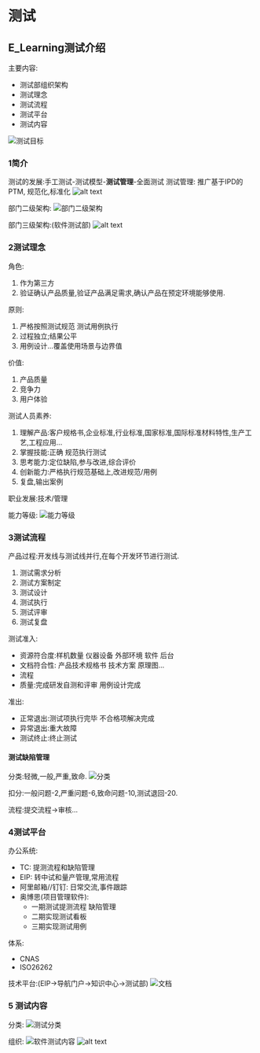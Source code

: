 # 测试

## E_Learning测试介绍

主要内容:
- 测试部组织架构
- 测试理念
- 测试流程
- 测试平台
- 测试内容

![测试目标](image.png)

### 1简介

测试的发展:手工测试-测试模型-**测试管理**-全面测试
测试管理: 推广基于IPD的PTM, 规范化,标准化
![alt text](image-2.png)

部门二级架构: 
![部门二级架构](image-1.png)

部门三级架构:(软件测试部)
![alt text](image-3.png)

### 2测试理念

角色:
1. 作为第三方
1. 验证确认产品质量,验证产品满足需求,确认产品在预定环境能够使用.

原则:
1. 严格按照测试规范 测试用例执行
1. 过程独立;结果公平
1. 用例设计...覆盖使用场景与边界值

价值:
1. 产品质量
1. 竞争力
1. 用户体验

测试人员素养:
1. 理解产品:客户规格书,企业标准,行业标准,国家标准,国际标准材料特性,生产工艺,工程应用...
1. 掌握技能:正确 规范执行测试
1. 思考能力:定位缺陷,参与改进,综合评价
1. 创新能力:严格执行规范基础上,改进规范/用例
1. 复盘,输出案例

职业发展:技术/管理

能力等级:
![能力等级](image-4.png)

### 3测试流程

产品过程:开发线与测试线并行,在每个开发环节进行测试.

1. 测试需求分析
1. 测试方案制定
1. 测试设计
1. 测试执行
1. 测试评审
1. 测试复盘

测试准入:
- 资源符合度:样机数量 仪器设备 外部环境 软件 后台
- 文档符合性: 产品技术规格书 技术方案 原理图...
- 流程
- 质量:完成研发自测和评审 用例设计完成

准出:
- 正常退出:测试项执行完毕 不合格项解决完成
- 异常退出:重大故障
- 测试终止:终止测试

 #### 测试缺陷管理

分类:轻微,一般,严重,致命.
![分类](image-5.png)

扣分:一般问题-2,严重问题-6,致命问题-10,测试退回-20.

流程:提交流程->审核...

### 4测试平台

办公系统:
- TC: 提测流程和缺陷管理
- EIP: 转中试和量产管理,常用流程
- 阿里邮箱//钉钉: 日常交流,事件跟踪
- 奥博思(项目管理软件):
  - 一期测试提测流程 缺陷管理
  - 二期实现测试看板
  - 三期实现测试用例

体系:
- CNAS
- ISO26262

技术平台:(EIP->导航门户->知识中心->测试部)
![文档](image-6.png)

### 5 测试内容

分类:
![测试分类](image-7.png)

组织:
![软件测试内容](image-8.png)
![alt text](image-9.png)

